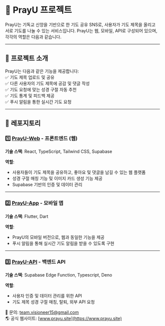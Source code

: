 # 📌 PrayU 프로젝트  

PrayU는 기독교 신앙을 기반으로 한 기도 공유 SNS로, 사용자가 기도 제목을 올리고 서로 기도를 나눌 수 있는 서비스입니다. PrayU는 웹, 모바일, API로 구성되어 있으며, 각각의 역할은 다음과 같습니다.

---

## 🚀 프로젝트 소개  

PrayU는 다음과 같은 기능을 제공합니다:  
✅ 기도 제목 업로드 및 공유  
✅ 다른 사용자의 기도 제목에 공감 및 댓글 작성  
✅ 기도 요청에 맞는 성경 구절 자동 추천  
✅ 기도 통계 및 피드백 제공  
✅ 푸시 알림을 통한 실시간 기도 요청  

---

## 📂 레포지토리  

### 1️⃣ [PrayU-Web](https://github.com/your-repo-link) - 프론트엔드 (웹)  
**기술 스택**: React, TypeScript, Tailwind CSS, Supabase  

**역할**:  
- 사용자들이 기도 제목을 공유하고, 좋아요 및 댓글을 남길 수 있는 웹 플랫폼  
- 성경 구절 매칭 기능 및 이미지 카드 생성 기능 제공  
- Supabase 기반의 인증 및 데이터 관리

---

### 2️⃣ [PrayU-App](https://github.com/your-repo-link) - 모바일 앱  
**기술 스택**: Flutter, Dart  

**역할**:  
- PrayU의 모바일 버전으로, 웹과 동일한 기능을 제공  
- 푸시 알림을 통해 실시간 기도 알림을 받을 수 있도록 구현  


---

### 3️⃣ [PrayU-API](https://github.com/your-repo-link) - 백엔드 API  
**기술 스택**: Supabase Edge Function, Typescript, Deno

**역할**:  
- 사용자 인증 및 데이터 관리를 위한 API  
- 기도 제목 성경 구절 매칭, 탈퇴, 외부 API 요청


📧 문의: team.visioneer15@gmail.com  
🌎 공식 웹사이트: [www.prayu.site](https://www.prayu.site)  


